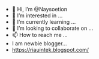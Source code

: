 - 👋 Hi, I’m @Naysoetion
- 👀 I’m interested in ...
- 🌱 I’m currently learning ...
- 💞️ I’m looking to collaborate on ...
- 📫 How to reach me ...
- I am newbie blogger...
- https://riauintek.blogspot.com/

<!---
Naysoetion/Naysoetion is a ✨ special ✨ repository because its `README.md` (this file) appears on your GitHub profile.
You can click the Preview link to take a look at your changes.
--->
